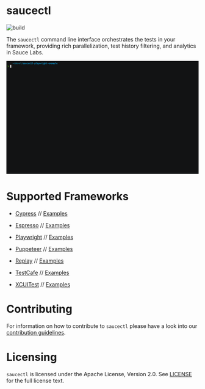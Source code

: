 saucectl
========
![build](https://github.com/saucelabs/saucectl-internal/workflows/saucectl%20tests%20pipeline/badge.svg?branch=main)

The `saucectl` command line interface orchestrates the tests in your framework, providing rich parallelization,
test history filtering, and analytics in Sauce Labs.

![demo.gif](demo.gif)

# Supported Frameworks

- [Cypress](https://docs.saucelabs.com/web-apps/automated-testing/cypress/)
// [Examples](https://github.com/saucelabs/saucectl-cypress-example)

- [Espresso](https://docs.saucelabs.com/mobile-apps/automated-testing/espresso-xcuitest/)
// [Examples](https://github.com/saucelabs/saucectl-espresso-example)

- [Playwright](https://docs.saucelabs.com/web-apps/automated-testing/playwright/)
// [Examples](https://github.com/saucelabs/saucectl-playwright-example)

- [Puppeteer](https://docs.saucelabs.com/web-apps/automated-testing/puppeteer/)
// [Examples](https://github.com/saucelabs/saucectl-puppeteer-example)

- [Replay](https://docs.saucelabs.com/web-apps/automated-testing/replay/)
// [Examples](https://github.com/saucelabs/saucectl-replay-example)

- [TestCafe](https://docs.saucelabs.com/web-apps/automated-testing/testcafe/)
// [Examples](https://github.com/saucelabs/saucectl-testcafe-example)

- [XCUITest](https://docs.saucelabs.com/mobile-apps/automated-testing/espresso-xcuitest/)
// [Examples](https://github.com/saucelabs/saucectl-xcuitest-example)

# Contributing
For information on how to contribute to `saucectl` please have a look into our [contribution guidelines](CONTRIBUTING.md).

# Licensing
`saucectl` is licensed under the Apache License, Version 2.0. See [LICENSE](LICENSE) for the full license text.

